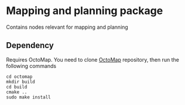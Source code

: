 # Mapping and planning package
Contains nodes relevant for mapping and planning
## Dependency
Requires OctoMap.
You need to clone [OctoMap](https://github.com/OctoMap/octomap/tree/devel) repository, then run the following commands 
```
cd octomap
mkdir build
cd build
cmake ..
sudo make install
```
